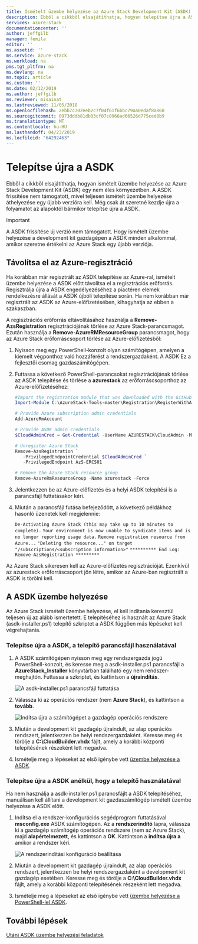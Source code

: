 ```yaml
---
title: Ismételt üzembe helyezése az Azure Stack Development Kit (ASDK) |} A Microsoft Docs
description: Ebből a cikkből elsajátíthatja, hogyan telepítse újra a ASDK.
services: azure-stack
documentationcenter: ''
author: jeffgilb
manager: femila
editor: ''
ms.assetid: ''
ms.service: azure-stack
ms.workload: na
pms.tgt_pltfrm: na
ms.devlang: na
ms.topic: article
ms.custom: ''
ms.date: 02/12/2019
ms.author: jeffgilb
ms.reviewer: misainat
ms.lastreviewed: 11/05/2018
ms.openlocfilehash: 2ebb7c702eeb2c7f04f61f6bbc79aa0edaf8a860
ms.sourcegitcommit: 0973dddb81db03cf07c8966ad66526d775ced8b9
ms.translationtype: MT
ms.contentlocale: hu-HU
ms.lasthandoff: 04/23/2019
ms.locfileid: "64292463"
---
```

# <a name="redeploy-the-asdk"></a>Telepítse újra a ASDK
Ebből a cikkből elsajátíthatja, hogyan ismételt üzembe helyezése az Azure Stack Development Kit (ASDK) egy nem éles környezetben. A ASDK frissítése nem támogatott, mivel teljesen ismételt üzembe helyezése áthelyezése egy újabb verzióra kell. Még csak át szeretné kezdje újra a folyamatot az alapoktól bármikor telepítse újra a ASDK.

> [!IMPORTANT]
> A ASDK frissítése új verzió nem támogatott. Hogy ismételt üzembe helyezése a development kit gazdagépen a ASDK minden alkalommal, amikor szeretne értékelni az Azure Stack egy újabb verziója.

## <a name="remove-azure-registration"></a>Távolítsa el az Azure-regisztráció 
Ha korábban már regisztrált az ASDK telepítése az Azure-ral, ismételt üzembe helyezése a ASDK előtt távolítsa el a regisztrációs erőforrás. Regisztrálja újra a ASDK engedélyezéséhez a piactéren elemek rendelkezésre állását a ASDK újbóli telepítése során. Ha nem korábban már regisztrált az ASDK az Azure-előfizetésében, kihagyhatja az ebben a szakaszban.

A regisztrációs erőforrás eltávolításához használja a **Remove-AzsRegistration** regisztrációjának törlése az Azure Stack-parancsmagot. Ezután használja a **Remove-AzureRMResourceGroup** parancsmagot, hogy az Azure Stack erőforráscsoport törlése az Azure-előfizetésből:

1. Nyisson meg egy PowerShell-konzolt olyan számítógépen, amelyen a kiemelt végponthoz való hozzáférést a rendszergazdaként. A ASDK Ez a fejlesztői csomag gazdaszámítógépen.

2. Futtassa a következő PowerShell-parancsokat regisztrációjának törlése az ASDK telepítése és törlése a **azurestack** az erőforráscsoporthoz az Azure-előfizetéséhez:

   ```Powershell    
   #Import the registration module that was downloaded with the GitHub tools
   Import-Module C:\AzureStack-Tools-master\Registration\RegisterWithAzure.psm1

   # Provide Azure subscription admin credentials
   Add-AzureRmAccount

   # Provide ASDK admin credentials
   $CloudAdminCred = Get-Credential -UserName AZURESTACK\CloudAdmin -Message "Enter the cloud domain credentials to access the privileged endpoint"

   # Unregister Azure Stack
   Remove-AzsRegistration `
      -PrivilegedEndpointCredential $CloudAdminCred `
      -PrivilegedEndpoint AzS-ERCS01

   # Remove the Azure Stack resource group
   Remove-AzureRmResourceGroup -Name azurestack -Force
   ```

3. Jelentkezzen be az Azure-előfizetés és a helyi ASDK telepítési is a parancsfájl futtatásakor kéri.
4. Miután a parancsfájl futása befejeződött, a következő példákhoz hasonló üzenetek kell megjelennie:

    `De-Activating Azure Stack (this may take up to 10 minutes to complete).` `Your environment is now unable to syndicate items and is no longer reporting usage data.`
    `Remove registration resource from Azure...`
    `"Deleting the resource..." on target "/subscriptions/<subscription information>"`
    `********** End Log: Remove-AzsRegistration *********`



Az Azure Stack sikeresen kell az Azure-előfizetés regisztrációját. Ezenkívül az azurestack erőforráscsoport jön létre, amikor az Azure-ban regisztrált a ASDK is törölni kell.

## <a name="deploy-the-asdk"></a>A ASDK üzembe helyezése
Az Azure Stack ismételt üzembe helyezése, el kell indítania keresztül teljesen új az alább ismertetett. E telepítéséhez is használt az Azure Stack (asdk-installer.ps1) telepítő szkriptet a ASDK függően más lépéseket kell végrehajtania.

### <a name="redeploy-the-asdk-using-the-installer-script"></a>Telepítse újra a ASDK, a telepítő parancsfájl használatával
1. A ASDK számítógépen nyisson meg egy rendszergazda jogú PowerShell-konzolt, és keresse meg a asdk-installer.ps1 parancsfájl a **AzureStack_Installer** könyvtárban található egy nem rendszer-meghajtón. Futtassa a szkriptet, és kattintson a **újraindítás**.

   ![A asdk-installer.ps1 parancsfájl futtatása](media/asdk-redeploy/1.png)

2. Válassza ki az operációs rendszer (nem **Azure Stack**), és kattintson a **tovább**.

   ![Indítsa újra a számítógépet a gazdagép operációs rendszere](media/asdk-redeploy/2.png)

3. Miután a development kit gazdagép újraindult, az alap operációs rendszert, jelentkezzen be helyi rendszergazdaként. Keresse meg és törölje a **C:\CloudBuilder.vhdx** fájlt, amely a korábbi központi telepítésének részeként lett megadva. 

4. Ismételje meg a lépéseket az első igénybe vett [üzembe helyezése a ASDK](asdk-install.md).

### <a name="redeploy-the-asdk-without-using-the-installer"></a>Telepítse újra a ASDK anélkül, hogy a telepítő használatával
Ha nem használja a asdk-installer.ps1 parancsfájlt a ASDK telepítéséhez, manuálisan kell állítani a development kit gazdaszámítógép ismételt üzembe helyezése a ASDK előtt.

1. Indítsa el a rendszer-konfigurációs segédprogram futtatásával **msconfig.exe** ASDK számítógépen. Az a **rendszerindító** lapra, válassza ki a gazdagép számítógép operációs rendszere (nem az Azure Stack), majd **alapértelmezett**, és kattintson a **OK**. Kattintson a **indítsa újra a** amikor a rendszer kéri.

      ![A rendszerindítási konfiguráció beállítása](media/asdk-redeploy/4.png)

2. Miután a development kit gazdagép újraindult, az alap operációs rendszert, jelentkezzen be helyi rendszergazdaként a development kit gazdagép esetében. Keresse meg és törölje a **C:\CloudBuilder.vhdx** fájlt, amely a korábbi központi telepítésének részeként lett megadva. 

3. Ismételje meg a lépéseket az első igénybe vett [üzembe helyezése a PowerShell-lel ASDK](asdk-deploy-powershell.md).


## <a name="next-steps"></a>További lépések
[Utáni ASDK üzembe helyezési feladatok](asdk-post-deploy.md)




